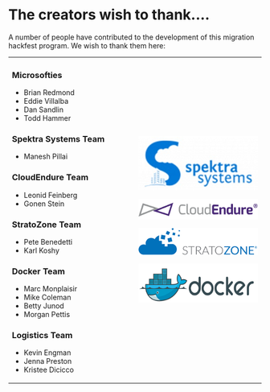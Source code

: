 # The creators wish to thank....

A number of people have contributed to the development of this migration hackfest program. We wish to thank them here:

<center>
<table border="0" cellpadding="3" cellspacing="3">
<tr>
<td width="50%">

### Microsofties
* Brian Redmond
* Eddie Villalba
* Dan Sandlin
* Todd Hammer

### Spektra Systems Team
* Manesh Pillai

### CloudEndure Team
* Leonid Feinberg
* Gonen Stein

### StratoZone Team
* Pete Benedetti 
* Karl Koshy

### Docker Team
* Marc Monplaisir
* Mike Coleman
* Betty Junod
* Morgan Pettis

### Logistics Team
* Kevin Engman
* Jenna Preston
* Kristee Dicicco

</td>
<td>

![Spektra Systems](./challenges/images/spektra-logo.jpg)

![CloudEndure](./challenges/images/NewDefaultLogo.png)

![StratoZone](./challenges/images/stratozone_logo_tm_png_hi_rez.png)

![Docker](./challenges/images/DockerLogo-2.png)

</td>
</tr>
</table>
</center>

